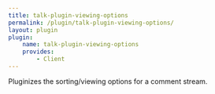 ```yaml
---
title: talk-plugin-viewing-options
permalink: /plugin/talk-plugin-viewing-options/
layout: plugin
plugin:
    name: talk-plugin-viewing-options
    provides:
        - Client
---
```


Pluginizes the sorting/viewing options for a comment stream.
